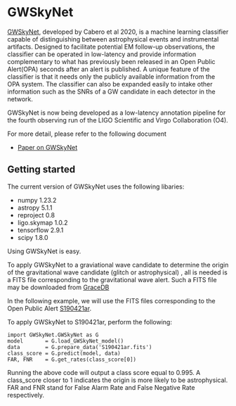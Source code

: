 # GWSkyNet

[GWSkyNet](https://iopscience.iop.org/article/10.3847/2041-8213/abc5b5), developed by Cabero et al 2020, is a machine learning classifier capable of distinguishing between astrophysical events and instrumental artifacts. Designed to facilitate potential EM follow-up observations, the classifier can be operated in low-latency and provide information complementary to what has previously been released in an Open Public Alert(OPA) seconds after an alert is published. A unique feature of the classifier is that it needs only the publicly available information from the OPA system. The classifier can also be expanded easily to intake other information such as the SNRs of a GW candidate in each detector in the network.

GWSkyNet is now being developed as a low-latency annotation pipeline for the fourth observing run of the LIGO Scientific and Virgo Collaboration (O4).

For more detail, please refer to the following document 

- [Paper on GWSkyNet](https://iopscience.iop.org/article/10.3847/2041-8213/abc5b5)

## Getting started

The current version of GWSkyNet uses the following libaries:

- numpy       1.23.2
- astropy     5.1.1
- reproject   0.8
- ligo.skymap 1.0.2
- tensorflow  2.9.1
- scipy       1.8.0

Using GWSkyNet is easy.

To apply GWSkyNet to a graviational wave candidate to determine the origin of the gravitational wave candidate (glitch or astrophysical) , all is needed is a FITS file corresponding to the gravitational wave alert. Such a FITS file may be downloaded from [GraceDB](https://gracedb.ligo.org/superevents/public/O3/)

In the following example, we will use the FITS files corresponding to the Open Public Alert [S190421ar](https://gracedb.ligo.org/superevents/S190421ar/view/). 

To apply GWSkyNet to S190421ar, perform the following:
```
import GWSkyNet.GWSkyNet as G
model       = G.load_GWSkyNet_model()
data        = G.prepare_data('S190421ar.fits')
class_score = G.predict(model, data)
FAR, FNR    = G.get_rates(class_score[0])
```
Running the above code will output a class score equal to 0.995. A class_score closer to 1 indicates the origin is more likely to be astrophysical.
FAR and FNR stand for False Alarm Rate and False Negative Rate respectively.
